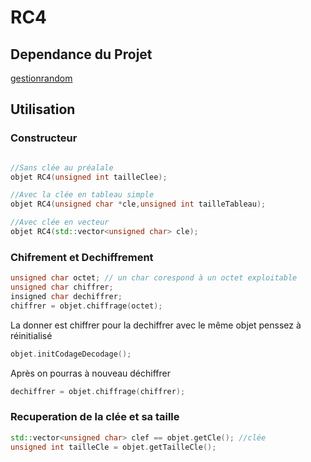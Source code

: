 # RC4

## Dependance du Projet
[gestionrandom](../gestionrandom)

## Utilisation

### Constructeur
```cpp

//Sans clée au préalale
objet RC4(unsigned int tailleClee);

//Avec la clée en tableau simple
objet RC4(unsigned char *cle,unsigned int tailleTableau);

//Avec clée en vecteur
objet RC4(std::vector<unsigned char> cle);


```

### Chifrement et Dechiffrement
```cpp
unsigned char octet; // un char corespond à un octet exploitable
unsigned char chiffrer;
insigned char dechiffrer;
chiffrer = objet.chiffrage(octet);
```
La donner est chiffrer pour la dechiffrer avec le même objet penssez à réinitialisé

```cpp
objet.initCodageDecodage();
```

Après on pourras à nouveau déchiffrer

```cpp
dechiffrer = objet.chiffrage(chiffrer);
```

### Recuperation de la clée et sa taille

```cpp
std::vector<unsigned char> clef == objet.getCle(); //clée
unsigned int tailleCle = objet.getTailleCle();
```
